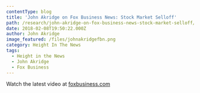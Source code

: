 ```yaml
---
contentType: blog
title: 'John Akridge on Fox Business News: Stock Market Selloff'
path: /research/john-akridge-on-fox-business-news-stock-market-selloff/
date: 2018-02-08T19:50:22.000Z
author: John Akridge
image_featured: /files/johnakridgefbn.png
category: Height In The News
tags:
  - Height in the News
  - John Akridge
  - Fox Business
---
```

<script type="text/javascript" src="http://video.foxbusiness.com/v/embed.js?id=5729436984001&w=466&h=263"></script><noscript>Watch the latest video at <a href="http://www.foxbusiness.com">foxbusiness.com</a></noscript>

